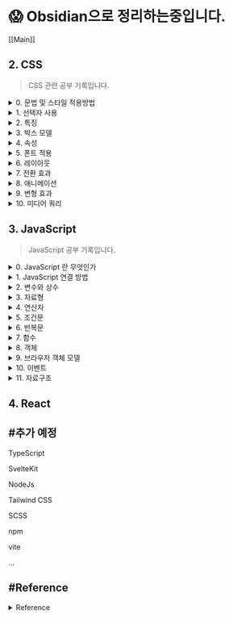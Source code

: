 # 😱 Obsidian으로 정리하는중입니다.

[[Main]]

## 2. CSS
> CSS 관련 공부 기록입니다.

<details>
<summary>0. 문법 및 스타일 적용방법</summary>

- 형식

        선택자 { 속성 : 값; }

- 적용 방법
    - 내부 스타일 시트

            <style>

            </style>

    - 외부 스타일 시트

            <link rel="stylesheet href="파일경로.css">

    - 인라인 시트

            <태그 style="css 코드">

</details>


<details>
<summary>1. 선택자 사용</summary>

- 전체 선택자

        * {
            /* code */
        }

- 태그 선택자

        태그명 {
            /* code */
        }

- 아이디 선택자

        #id속성{
            /* code */
        }

- 클래스 선택자
        
        .class{
            /* code */
        }
    
- 기본 속성 선택자

        [속성=값]{
            /* code */
        }

        * 아이디, 태그 선택자와 함께 사용가능
        * 값에는 문자열이 올 수 있음

- 조합 선택자
    - 그룹 선택자

            선택자1, 선택자2, ... {
                /* code */
            }

    - 자식 선택자

            부모 선택자 > 자식 선택자 {
                /* code */
            }

    - 하위 선택자

            선택자1 선택자2 ... {
                /* code */
            }

    - 인접 형제 선택자

            이전 선택자 + 대상 선택자 {
                /* code */
            }

    - 일반 형제 선택자

            이전 선택자 ~ 대상 선택자 {
                /* code */
            }

- 가상 요소 선택자
    
            기준 선택자 :: 가상 요소 선택자 {
                /* code */
            }

    
    * 종류
        
            ::before : 콘텐츠 앞의 공간
            ::after : 콘텐츠 뒤의 공간

- 가상 클래스 선택자    
            
            기준 선택자 : 가상 클래스 선택자 {
                /* code */
            }
    * 종류
        - 링크

                :link : 한번도 방문하지 않은 링크일 때
                :visited : 한 번 이상 방문한 링크일 때
        - 동적
                
                :hover : 요소에 마우스를 올릴 때
                :active : 요소를 마우스로 클릭하는 동안
        - 입력

                :focus : 입력 요소(input, textarea)에 커서 활성화시
                :checked : 체크박스 표시될 경우
                :disabled : 상호작용 요소 비활성화시
                :enabled : 상호작용 요소 활성화시
        - 구조적 가상클래스

                E:first-child
                E:last-child
                
                E:nth-child(n) : E 요소가 부모 요소의 n번째 자식일 때
                E:nth-last-child(n) : E 요소가 부모 요소의 뒤에서부터 n번째 자식일 때
                
                E:first-of-type
                E:last-of-type

                E:nth-of-type : 부모 요소의 n번째 자식 요소
                E:nth-of-last-type : 부모 요소의 뒤에서부터 n번째 자식 요소
</details>


<details>
<summary>2. 특징</summary>

- 적용 우선순위
    
        기본 스타일 시트보다 사용자 정의 스타일이 우선
        단계적 적용(마지막 스타일만 적용)

- 개별성 규칙

| 선택자           | 예시 | 점수 |
|-----------------|------|-----|
| 전체 선택자      | * |0|
| 태그 선택자      | div, p, h1 |1|
| 가상 요소 선택자 | ::before |1|
| 클래스 선택자    | .box |10|
| 가상 클래스 선택자 | :hover |10|
| 아이디 선택자    | #title |100|
| 인라인 스타일    | style="color:red" | 1000 |
| !important      | color:blue !important; | 10000|

- 상속(inherit)

- 단위
    - 절대 단위

            px(pixel)

    - 상대 단위 

            - % : 상위 요소값의 상대적 크기
            - em : 부모요소 텍스트에 대한 상대적 크기
            - rem : html 태그에 대한 상대적 크기 
                [ html 텍스트 크기 = 16px = 1rem ]
            - vw : 뷰포트 너비에 대한 상대적 크기
            - vh : 뷰포트 높이에 대한 상대적 크기

- 색상
        
        - rgba (red, green, blue, alpha)
        - HEX #RRGGBB
</details>


<details>
<summary>3. 박스 모델 </summary>
<br>
<img
src="https://images.velog.io/images/realryankim/post/6ed03b0b-f9f5-429f-a5e4-debe15c088ed/css-box-model.png"
alt="박스모델"
width=700
height=370><br><br>

- margin : 블록 외부 여백

        * 형식
        - margin-top/right/bottom/left
        - margin : <top> <right> <bottom> <left>
                   <top & bottom> <right & left>
                   < top & right & bottom & left>
        
        * margin collapse : 인접 margin 중 더 큰 값으로 통일
        * margin : auto 일 경우 뷰포트 기준 요소를 센터로 정렬

- border : 테두리

        * 형식
        - border : <width> <style> <color>
            <style>
                * none
                * hidden
                * solid
                * double
                * dotted
                * dashed
                * groove
                * ridge
                * inset
                * outset

- padding : 요소 내부 여백

        * margin 과 형식 동일

- content : 태그 사이에 작성된 내용
        
        * 형식
        - width / height

* width / height 특징

        박스 모델 내 콘텐츠가 없으면 width/height 제대로 적용 X

        웹 브라우저가 화면을 렌더링할 때 border + padding + content 영역의
        모든 너비와 높이를 종합적 계산하여 블록에 할당
        따라서 다음 속성을 사용

        - box-sizing : <속성>
            * 속성
                - content-box
                - border-box : border 너비/높이에 맞게 컨텐츠 영역 조절

* 박스 모델의 성격

        - 블록 : 항상 페이지의 모든 너비를 차지 (줄 바꿈)
            - 적용 가능 속성 : width/height, margin/padding
                * <hn>, <p>, <div>

        - 인라인 : 너비를 콘텐츠 크기만큼 차지
            - 적용 가능 속성 : margin/padding 의 왼쪽,오른쪽 방향
                * <a>, <span>, <strong>
        
        - 인라인 블록 : 너비를 콘텐츠 크기만큼 차지 + 블록의 성격(width/height 적용)
                * <img>

        * 다음 속성으로 변경 가능
        - display: <속성>
            * 속성
                - block
                - inline
                - inline-block

</details>


<details>
<summary>4. 속성</summary>
<br>
<img
src="https://velog.velcdn.com/images/wlgp1335/post/f8b664d2-1a73-4a3c-a6fd-a5fadb590f3a/image.png" 
alt="텍스트 상세" 
width=700
height=370><br><br>

- 텍스트
    - 폰트

            - font-family : <글꼴1>, <글꼴 유형>
                * 글꼴 유형 : 글꼴을 불러오지 못 할 경우 텍스트가 해당 형태로 나타남 => 사용자 경험 유지
                    - serif
                    - sans-serif
                    - monospace
                    - fantasy
                    - cursive
            - font-size : <크기> [초기 값=16px]
            - font-weight : <굵기 숫자(100~900)> | <키워드>
                * 키워드
                    - lighther
                    - normal : 400
                    - bold : 700
                    - bolder
            - font-style : <글꼴 속성>
                * 속성
                    - normal
                    - italic : 이탤릭체
                    - oblique : 기울임꼴
            -font-variant : <속성>
                * 속성
                    - normal
                    - small-caps : 텍스트를 크기가 작은 대문자로 변환
    
    - 스타일

            - text-align : <속성>
                * 속성
                    - left / center / right
                    - justify : 양쪽 정렬(브라우저 크기에 맞춰 텍스트 사이 간격 늘림)
            - text-decoration : <속성>
                * 속성
                    - none
                    - line-through
                    - overline / underline
            - letter-spacing : <자간>
            - line-height : <텍스트 높이>

- 배경 (padding/content)
 
        -background-color : <색상값>
        -background-image : url('이미지 경로')
            * 반드시 배경 너비/높이 지정
            * 이미지 사이즈와 너비/높이가 다를 경우 잘리거나 반복됨
        -background-repeat : <속성>
            * 속성
                - no-repeat
                - repeat-x
                - repeat-y
                - repeat
                - round : 이미지 크기 자동 조절
                - space : 이미지 잘리지 않음
        -background-size : <속성>
            * 속성
                - auto : 이미지 크기 유지
                - cover : 이미지 종횡비 유지하며 크기 조절(배경 크기에 딱 맞게)
                - contain : 이미지 종횡비 유지하며 크기 조절
                            (가로 세로중 한 방향이 맞으면 멈춤, 못 채운 부분 반복)
                - 너비 높이
        -background-position : <x> <y>
            * 속성
                - <x> : left / center / right
                - <y> : top / center / bottom
                - px, %
        -background-attachment : <속성> 이미지 스크롤 형식
            * 속성
                - local : 웹 브라우저와 함께 스크롤
                - scroll : 요소 고정, 브라우저 스크롤
                - fixed : 요소, 브라우저 고정

- 위치
    
        - position : <속성>
            * 속성
                - static : 기본 흐름
                - relative : 기본 흐름 따라 배치하지만 좌표 속성 사용
                    * top / right / bottom / left
                - absolute : 절대 좌표 위치
                    * top / bottom 속성 미 지정시 원래 위치에서 x축으로만 이동
                    * 원래 요소의 공간을 빈 공간으로 인식
                - fixed : 뷰포트 기준 절대 좌표 위치
                - sticky : 일정 좌표까지 기본흐름 이후 fixed

        - z-index : <정수>
            * 나중 요소가 앞에 표시
            * 정수 값이 클 수록 위에 표시
</details>


<details>
<summary>5. 폰트 적용</summary>

- 텍스트 폰트

        - Google Font 등 웹 폰트를 제공하는 사이트에서 @import 하여 사용

- 아이콘 폰트

        - Font Awesome 등 아이콘을 제공하는 사이트에서 라이브러리를 다운받거나
          CDNJS 방식으로 연결 후 아이콘 <i class> 를 복사하여 HTML에 붙여넣음

</details>


<details>
<summary>6. 레이아웃</summary>

- float : 대상 요소를 공중에 띄움(인라인 성격), 대상의 위치를 빈 공간으로 인식

        - float : <속성>
            * 속성
                - none
                - left / right
            * width 미 지정시 콘텐츠 만큼 너비 조절
            * float 으로 지정된 자식 요소는 부모 요소가 인식 X
        
        - clear : <속성> => 이전 요소의 float 속성 해제
            * 속성
                - left / right / both
            * 부모 요소가 float 자식 요소를 인식하는 법
                .container::after{
                    content: "";
                    display: block;
                    clear: both;
                }

- flex : 1차원 방식 레이아웃
    - flex layout

            - display : flex

                * flex 선언된 블록 컨텐츠의 정렬은 다음과 같음
                    - justify-content: center (row)
                    - align-items: center (column)
                    * flex 아닌 경우 -> margin : auto 등으로 적용가능
                    * flex 는 1 줄에 몇 개의 content 가 오는 것을 정의 X
            - flex-direction : <속성>
                * 속성
                    - row : 왼쪽 -> 오른쪽
                    - reow-reverse : 오른쪽 -> 왼쪽
                    - column : 위 -> 아래
                    - coloumn-reverse : 아래 -> 위
            - flex-wrap : <속성> -> 플렉스 아이템이 컨테이너를 벗어날 경우
                * 속성
                    - nowrap : 무시(컨테이너 뚫고 나감)
                    - wrap : 영역을 벗어나면 줄 바꿈
                    - wrap-reverse : wrap의 역 방향으로 줄 바꿈(기본 값일 때 위로 줄이 올라감)
            - flex-flow : <direction> <wrap>
    
    - flex layout 정렬

            - justify-content : <속성> -> 주 축 방향 정렬(row)
                * 속성
                    - flex-start : 주축 방향 시작
                    - flex-end : 주축 방향 끝
                    - center : 중앙
                    - space-between : 플렉스 아이템 간격 균일(양 끝 간격 X)
                    - space-around : 플렉스 아이템 둘레 균일 (한 아이템 양쪽 둘레 균일)
                    - space-evenly : 플렉스 아이템 사이와 양 끝 간격 균일 (IE, edge 동작 X)

            - align-items : <속성> -> 교차 축 방향 정렬 (column)
                * 속성
                    - stretch : 교차축 방향 아이템 너비/높이가 블록 크기에 맞게 확대
                    - flex-start 
                    - flex-end
                    - center
                    - baseline
            - align-content : <속성> -> wrap 속성으로 2줄 이상일 때 사용
            - align-self : <속성> -> 단일 정렬



- grid : 2차원 방식 레이아웃 ( row / column 같이 사용 )
<img
src="./static/images/grid.jpg"
alt="grid"
width=700
height=370>

- grid layout

        - display : grid
            * 해당 속성 지정 요소가 그리드 컨테이너
        
        - grid-template-columns : <1열값> <2열값> ...
        - grid-template-rows : <1행값> <2행값> ...
            * 값으로 행/열의 크기 결정
            * repeat(), minmax() 함수 사용 가능

        - row-gap : <크기>
        - column-gap : <크기>

- grid 정렬

        - align-items : <속성> -> Y축 정렬
            * 속성
                - stretch
                - start
                - center
                - end
        - align-self

        - justify-items : <속성> -> X축 정렬
        - justify-self

        - place-items : <align-items> <justify-items>
        - place-self : <align-self> <justify-self>

- grid 배치

        - grid-template-areas : <이름>
            * 이름 예시
                "header header header"
                "sidebar content content"
                "footer footer footer"
        - grid-area : <행/열 이름>
            * grid-template-area 로 정한 이름을 부여
            * 코드 예시
                #header {
                    grid-area : header
                }

- grid 아이템 배치 

        - grid-column-start : <start grid number>
        - grid-column-end : <end grid number>
            * 그리드 넘버로 구분

        - grid-row-start
        - grid-row-end

        - grid-column : <start> <end> || <start>/span <열 개수>
        - grid-row : <start> <end> || <start>/span <행 개수>

</details>

<details>
<summary>7. 전환 효과</summary>

- Transition : 가상 클래스 선택자 등에 의해 기존 속성 값이 변경

        - transition-property : <속성 값> -> 전환 효과
            * 속성
                - none
                - all
            * 전환 가능한 속성이 정해져 있음
        - transition-duration : <시간> -> 전환 효과 지속 시간
        - transition-delay : <지연 시간>
        - transition-timing-function : <속성> -> 전환 효과의 진행 속도
            * 속성
                - linear : 일정
                - ease : 빨라지다가 느려짐
                - ease-in : 느리다가 점점 빨라짐
                - ease-out : 빠르다가 점점 느려짐
                - ease-in-out : 느리다가 빨라졌다가 느려짐
                - cubic-bezier : 사용자 정의 속도
                    * 개발자 도구에서 속도 조절

</details>


<details>
<summary>8. 애니메이션</summary>

- @keyframes 정의하여 실행

        - @keyframes <키 프레임명>{
            0%{ /* 시작 코드 */ }
            n%{}
            100%{ /* 종료 코드 */ }
            }

        - @keyframes <키 프레임명>{ 
            from{ /* 시작 코드 */ }
            to{ /* 종료 코드 */ }
            }

- 키 프레임명 지정 및 속성

        - animation-name : <키 프레임명>
        - animation-duration : <지속 시간>
            * 키 프레임, 애니메이션 네임, 듀레이션은 필수 (없으면 동작 X)
        - animation-delay : <지연 시간>
        - animation-fill-mode : <속성> -> 애니메이션 종료 시점의 상태 설정
            * 속성
                - none : 
                    실행 전 : 시작 지점 스타일 적용X 대기
                    실행 후 : 실행 전 스타일 적용 상태로 돌아감
                - forwards :
                    실행 전 : 시작 지점 스타일 적용X 대기
                    실행 후 : 종료 지점 스타일 적용 상태로 대기
                - backwards
                    실행 전 : 시작 지점 스타일 적용O 대기
                    실행 후 : 실행 전 스타일 적용 상태로 돌아감
                - both
                    실행 전 : 시작 지점 스타일 적용O 대기
                    실행 후 : 종료 지점 스타일 적용 상태로 대기
        - animation-play-state : <속성> -> 애니메이션 재생 상태 지정 (실행 도중 조작 가능 with JS)
            * 속성
                - paused
                - running
        - animation-diretion : <속성> -> 진행 방향
            * 속성
                - normal : 키 프레임 정의 순서(from -> to)
                - reverse
                - alternate : 홀수 번째 normal, 짝수 번째 reverse
                - alternate-reverse : 홀수 번째 reverse, 짝수 번째 normal
        - animation-timing-function

</details>


<details>
<summary>9. 변형 효과</summary>

- 요소의 크기 변경, 위치 이동, 회전

        - transform : <함수>
            * 함수
                - translate(x,y) : 현 위치에서 x, y 축 만큼 이동
                - translateX(n)
                - translateY(n)

                - scale(x,y) : x, y 축 만큼 확대/축소
                - scaleX(n)
                - scaleY(n)

                - skew(xdeg, ydeg) : x, y 각도 만큼 기울임
                - skewX(deg)
                - skewY(deg)

                - rotate(deg) : deg 만큼 회전
                    * deg > 0 -> 시계방향 회전
                    * deg < 0 -> 반시계방향 회전

- 기준점 변경

        - transform-origin : <x> <y> -> 변형 기준점 변경
            * 속성
                - x : left / center / right
                - y : top / center / bottom

</details>


<details>
<summary>10. 미디어 쿼리</summary>

- 반응형 웹(responsive web)을 만드는 주요 기술

        사이트에 접속하는 미디어 타입, 특징, 해상도에 따라 다른 스타일 속성을 적용하는 기술

- 뷰포트(viewport) : 웹 페이지가 접속한 기기에서 보이는 실제 영역 크기

        * HTML 문서는 어떤 기기에서 접속하더라도 980px 크기 기준으로 보여줌
          따라서 HTML의 metadata 를 설정해야 함
          <meta 
          name="viewport
          content="width=device-width,
          initial-scal=1.0">
        
        * 메타 content 속성 값
            - width / height
            - initial-scale : 초기 배율
            - minimum-scale : 최소 축소 비율 [ 기본값 = 0.25 ]
            - maximum-scale : 최대 확대 비율 [ 기본값 = 5.0 ]
            - user-scalable : 뷰포트 확대/축소 여부 ( yes || no )

- 미디어 쿼리 문법

        @media 
        < not | only >  
            - not : 뒤의 모든 조건 부정
            - only : 미디어 쿼리 지원 기기만 해석
        < mediatype > : 미디어 타입
            - all : 모든 기기 ( 기본 값 )
            - print : 인쇄 장치
            - screen : 컴퓨터 화면 장치, 스마트 기기
            - speech : 스크린 리더기, 보조 프로그램
        and  : mediatype 생략하지 않으면 다음에 and 연산자 필수
        ( <media feature> ) : 미디어 조건
            - min-width : 미디어 쿼리 적용 하한값( 최소 너비 ~ )
            - max-width : 미디어 쿼리 적용 상한값( ~ 최대 너비 )
            - orientation :
                * portrait : 세로모드, 세로 높이 > 가로 너비
                * landscape : 가로모드, 가로 너비 > 세로 높이
        < and | or | not > 
        ( <media feature> ) {
            /* CSS 코드 */
        }

</details>

## 3. JavaScript
> JavaScript 공부 기록입니다.

<details>
<summary>0. JavaScript 란 무엇인가</summary>
    
- JavaScript 

        웹 페이지에서 복잡한 기능을 구현할 수 있도록 하는 스크립팅 언어
        동적으로 콘텐츠를 바꾸고, 멀티미디어를 제어하고, 애니메이션을 추가 가능
        
        자바 스크립트 엔진 (가상머신) 이 내장된 프로그램이 실행 가능
	    엔진이 스크립트를 읽고(파싱) 기계어 전환(컴파일)

        * 자바스크립트 엔진 종류
	        - Chrome / Opera - V8
	        - SpiderMonkey - Firefox
	        - ChakraCore - Microsoft Edge
	        - SqulrrelFIsh - Safari

        자바스크립트는 인터프리터를 사용
        모던 자바스크립트는 JIT 컴파일 기술을 사용하여 성능 향상
        수정하려는 HTML, CSS 보다 자바스크립트가 먼저 불러와질경우 오류 발생
        스크립트를 별도의 파일로 저장할 경우 브라우저가 스크립트를 다운받아 캐시로 저장 -> 성능 향상, 트래픽 절약

- 특징

	    - 스크립트 tag 내에 src 속성이 있으면 태그 내부의 코드는 무시

	    - 줄바꿈시 세미콜론 자동 삽입 그러나 대괄호 [] 앞 등에는 세미콜론 자동삽입 X -> 세미콜론 사용 권장

        - 엄격모드 : 
                ES5에서 기존 기능 일부 변경되며 하위 호환성 문제 발생
                기본 모드에서는 변경사항 대부분 비활성화, 엄격모드 사용시 변경사항 활성화

                * 모던 자바스크립트는 클래스/모듈을 제공
                -> 엄격모드가 자동 적용	

                * 사용법
                    use strict
                    
                    * 스크립트 최상단 또는 함수 본문 맨 앞에 올 수 있음
                    * 함수 내에 위치시 해당 함수만 적용

- 제약 사항

    	특정 조건이 아닐 경우 디스크에 저장된 파일을 읽지 못함
	    => 동동일 출처 정책(SOP, Same Origin Policy)

- ECMA-262 명세서
    >https://www.ecma-international.org/publications-and-standards/standards/ecma-262/

- 호환성
    >http://caniuse.com

- API

        Application Programming Interface

        개발자가 직접 구현하기는 어렵거나 불가능한 기능들을 미리 만들어서 
        클라이언트 사이드 자바스크립트에 제공하는 것

    - 3rd party APIs
        - Twitter API
        - Google 지도 API
    - Brouser API
        - DOM API 
        
                HTML 콘텐츠를 추가, 제거, 변경하고, 동적으로 페이지에 스타일을 추가하는 등 
                HTML/CSS를 조작하는 API

        - Geolocation API

                지리 정보 API

        - Canvas / WebGL API

                2D, 3D 애니메이션 그래픽

        - HTMLMediaElement / WebRTC 
        
                오디오, 비디오 API

- 브라우저 보안

        각각의 브라우저 탭은 코드를 실행하기 위한 독립적인 그릇
        따라서 각각의 탭은 분리되어 다른 사이트에 직접적인 영향을 주기 어려움

- Server Side vs Client Side

    - Server Side Code 

            서버에서 실행 결과를 처리하여 브라우저가 이를 다운로드하여 화면에 출력
            자바스크립트는 Node.js 환경에서 서버 사이드 언어로 사용 가능

    - Client Side Code

            사용자의 컴퓨터에서 코드를 처리하고 브라우저가 실행하는 코드
            자바스크립트는 React 환경에서 클라이언트 사이드 코드로 동작


- 가비지 컬렉션
        
        자바스크립트는 도달가능성(reachbility) 개념을 사용하여 메모리 관리 수행, 도달할 수 없는 값은 가비지 컬렉터가 삭제
        Root<global> 에서 시작해서 도달할 수 없는 경우 삭제 (외부로 나가는 참조는 영향X)

	
	* mark and sweep 알고리즘

            가비지 컬렉터가 루트 정보를 수집하고 mark(기억)
            루트가 참조하는 모든 객체와 그 객체들이 참조하는 객체 모두들 mark
            mark된 객체는 방문하지 않고 모든 객체를 방문할때까지 반복
            makr 되지 않은 객체는 메모리에서 삭제

	* 가비지 컬렉터 최적화 기법

            - 세대별 수집(generational collection) 
            - 점진적 수집(incremental collection) : 작업분리
            - 유휴시간 수집(idle-time collection) : CPU 유후상태일때만 실행

        [V8 Garbage-Collection](https://jayconrod.com/posts/55/a-tour-of-v8-garbage-collection)

- 디버깅

        chrome 개발자도구 source 탭 활용
        
        * debugger => breakpoint 설정

- 테스트 자동화 
 
	- BDD(Behavior Driven Development) : 테스트, 문서, 예시를 한데 모아놓은 개념
        
    - 관련 라이브러리

            Mocha : 테스트 프레임워크(describe, it 등 테스팅 함수 제공)
            Chai : 다양한 assertion 제공
            Sinon : 함수의 정보 제공

    * 예시

            describe( "함수이름", function() ) {
                it("유스케이스 설명", function(){
                    assert.equal(함수이름(인수), value2) -> 함수 반환값과 value2가 같으면 에러 없이 실행
                });
                ...
            }

            * describe 는 중첩하여 사용가능		
            * it.only() 사용하면 해당 블록만 테스트		

            - before ( ) : 테스트 시작 전 괄호 안 내용 실행
            - after ( ) :
            
            - beforeEach ( ) : 매 it이 실행전 실행
            - afterEach ( ) :


- 바벨, 폴리필

        바벨 :  트랜스파일러 => 모던 자바스크립트를 구 표준을 준수하는 코드로 변환
	        * Webpack 은 자동으로 트랜스파일러 동작

        폴리필 :  브라우저가 지원하지 않는 자바스크립트 코드를 지원 가능하도록 변환한 스크립트
            - core js
            - polyfill.io

<!-- API/보안 정보는 나중에 추가로 공부할 것 -->
<!-- 간략한 내용들 추가 작성 필요 -->

</details>

<details>
<summary>1. JavaScript 연결 방법</summary>

- 내부 스크립트

        HTML 파일 내에서 <script> 태그 영역에 자바스크립트 코드 작성

- 외부 스크립트

        <script> 태그의 src 속성을 이용하여 연결

* 스크립트 로딩 전략
<img src="https://developer.mozilla.org/ko/docs/Learn/JavaScript/First_steps/What_is_JavaScript/async-defer.jpg"
alt="스크립트 로딩 전략"
height=300>

        1. <body> 태그 내 위치시 <body> 종료 태그 바로 전에 사용
            ->
                HTML DOM을 모두 불러오기 전에는 스크립트의 로딩과 분석이 완전히 중단
                많은 스크립트를 포함하는 대형 사이트에서는 성능이 저하될 수 있음

        2. 외부 스크립트 <script> 태그에 defer / async 특성 추가
            * 예시
                <script src="script.js" defer></script>
            ->
                async : 
                    스크립트를 가져오는 동안 페이지 로딩을 중단하지 않음
                    스크립트 다운로드가 끝나면 바로 스크립트가 실행되며 실행 도중에는 페이지 렌더링이 중단
                    스크립트의 실행 순서를 보장할 방법은 없음 
                    따라서 async는 다른 스크립트에 의존하지 않는 독립 스크립트에 사용 가능
                    * 다수의 백그라운드 스크립트를 최대한 빠르게 불러와야 할 때 사용

                defer :
                    페이지 내에 배치한 순서대로 페이지를 부르며 
                    페이지 콘텐츠를 모두 불러오기 전까지는 자바스크립트를 실행하지 않음
                    페이지 요소를 수정하거나 추가하는 등 DOM 작업을 기대하는 스크립트에 유용
                    * 스크립트 순서를 맞출 경우 효과적인 방법
        
        3. 브라우저 DOMcontentLoaded 이벤트 수신
            * 예시
                document.addEventListener('DOMContentLoaded', () => {
                    ...
                });



</details>

<details>
<summary>2. 변수와 상수</summary>

- 변수(Variant)
    - 문법

            키워드(keyword) : 역할이나 기능이 정해진 단어[=예약어(reserved word)]
            식별자(identifier) : 자바스크립트 변수, 함수 등에 부여되는 이름
                * var, let, const 와 함께 사용시 변수명
                * 식별자 규칙
                    키워드는 식별자로 사용할 수 없음
                    첫 글자는 영무 소문자, 언더바, $ 만 가능
                * 관용 규칙
                    변수명 : 카멜 표기법
                    함수명 : 파스칼 표기법
                
            연산자(operator) : 연산작업 기호
            표현식(expression) : 평가(evaluation)되어 하나의 값(value)을 만드는 식
            값(value) : 더 이상 평가할 수 없는 데이터
            세미콜론(semicolon) : 하나의 문법(statement)이 끝났음을 의미
    
    - 변수 선언 키워드
        
            - var
            - let : ES6에서 추가된 키워드
                ->
                    * 변수명 중복 불가능
                    * 호이스팅(Hoisting)되지 않음
                        * 호이스팅 : 
                            var 키워드로 변수 선언, 할당시 변수 선언을 자바스크립트의 스코프(scope) 맨 위로 올려 실행
                    * 일부 브라우저 지원 X

- 상수(Constant)

    - 상수 선언 키워드

            - const : ES6에서 추가된 키워드, 선언 뒤 재할당 불가
    
    
</details>

<details>
<summary>3. 자료형</summary>

> 동적 타입 언어 : 변수에 저장되는 값의 타입을 언제든지 변경 가능

- 기본 자료형(Primitive)
    
    - 문자열(String) : 따옴표( " 또는 ' )로 둘러싸인 값

            - + : 문자열 연결 연산자
                * 예시
                    let string = "문자열" + "더하기";
            - 이스케이프 문자열 :
                - \' : 작은 따옴표
                - \" : 큰 따옴표
                - \n : 줄바꿈
                - \ㅅ : 수평 탭
                - \\ : 역슬래시
            - 템플릿 문자열 : ES6에서 추가된 방식, 백 틱(``)으로 문자열 정의
                * 특징
                    - Enter시 줄 바꿈 적용
                    - ${} 문법을 이용해 문자열에 변수, 식 삽입 가능
            - 인덱스 [] 로 문자열 찾기 가능

        - 문자열 메소드 : 문자열도 객체이므로 메소드, 속성 사용 가능

                - length : 문자열 길이
                - indexof("문자열") : 문자열 해당 인덱스, 못 찾으면 -1 반환
                - slice(start index,end index) : 슬라이싱
                - toLowerCase() : 대문자로 변경
                - toUpperCase() : 소문자로 변경
                - replace("바꿀 문자열","바뀔 문자열")
                - split("자를 문자열") : 문자열을 자를 문자열 기준으로 나누어 배열로 저장

                * 문자열 비교시 우선 유니코드 기준으로 비교, 또는 문자열의 길이가 큰 쪽을 크다고 지정
    
    - 숫자형(number) : 자바스크립트는 정수, 실수를 구분하지 않고 하나의 숫자형으로 취급

            자바스크립트는 수학 연산시 에러를 발생하지 않음
                - Infinity, -Infinity : 무한대
                - NaN : 계산 중 오류

            * 실수를 부동 소수점 방식으로 처리하는 것은 동일

    - BigInt : (2^53-1)보다 큰 수, 또는 -(2^53-1)보다 작은 수
		
		    * 정수 끝에 n을 붙이면 BigInt 자료형

    - 논리형(boolean) : ture, false

    - undefined : 메모리에 데이터가 할당되지 않은 경우의 임시 데이터

    - null : 의도적으로 메모리에 공간을 비워 둠

    - 심볼(symnbol) : 유일한 식별자를 만들 때 사용

            심볼은 유일성을 보장, 심볼의 설명은 영향을 주지 않는 이름표의 역할

            * 심볼은 문자형으로 자동 형 변환 X

            - 사용법
                let id = Symbol("id");
                let user = {
                    name: "John",
                    [id]: 123 // "id": 123은 안됨
                };
                
                -> id는 "id"라는 설명이 붙은 심볼, 대괄호를 통해 심볼으로 프로퍼티 생성 가능
            
        * 심볼형 프로퍼티 숨기기 원칙(hiding symbolic perperty)

                키가 심볼인 프로퍼티는 for ..in 반복문에서 배제
                외부 스크립트/라이브러리는 심볼형 키를 가진 프로퍼티에 접근 X
                단 Object.assign 으로 객체 복사시 심볼 프로퍼티도 함께 복사

        - 전역 심볼 레지스트리(Global Symbol Registry) : 이름이 같은 심볼 객체에 접근 가능

                * 예시
                    let id = Symbol.for("id"); // id 인 심볼이 없으면 생성(전역 심볼)
                    let id2 = Symbol.for("id"); // id 인 심볼 접근
                    alert(id == id2); // true

        - 심볼 메서드
        
                - Symbol.decription : 심볼의 이름 출력
                - Symbol.for(key) : 이름이 key인 심볼을 찾음(없으면 생성)
                - Symbol.keyFor(sym) : 심볼 sym의 이름을 찾음(전역심볼이 아니면 undefined)

- 참조 자료형(Reference)
    
    - 객체(object)
        
        - 배열(array) : 복수의 데이터 정의, 인덱스로 접근 가능
            
                * 모든 자료형을 정의 가능

                * 예시
                    let array = ['abc',10,true,null,[],{},function()];

            - 배열 메소드 

                    - length
                    - join("붙일 문자열") : 배열을 문자열로 저장
                    - toString : 배열을 문자열로 저장(항상 "," 사용)
                    - push() : 배열 끝에 원소 추가
                    - pop() : 배열 끝에 원소 제거
                    - unshift() : 배열 앞에 원소 추가
                    - shift() : 배열 앞에 원소 제거

        - 객체 리터럴 : Key,Value 의 한 쌍으로 이루어진 속성(Property)로 이루어짐, 중괄호 {} 사용
        
                * Key 인덱스 및 마침표(.)로 Value에 접근 가능

                * 예시
                    let score={
                        korean:80;
                        english:90;
                    };

                    console.log(score.korean);
                    console.log(score['korean']);

        - 함수(function)

- typeof(변수명)

        변수의 자료형 확인 가능한 메소드
    
        * typeof null => object //하위 호환성을 위한 언어 자체의 오류
        * typeof alert => function //함수형이란건 존재하지 않지만 규칙에 의해 function으로 출력

* 자료형 변환 예시

    * 숫자형-문자형 변환

            - alert -> 전달받은 모든 값을 문자열로 자동 변환
            - 수학 관련 표현식( 나누기 등)에서 문자열은 숫자형으로 변환
                -> 단 이항 연산자 + 사용시 피연산자 중 하나라도 문자열이면 모두 문자열로 변환
		
            * 예시
                "" +1+0 => "10"
                "" -1+0 => -1
                "  -9  " + 5 => "  -9  5"
                "  -9  " - 5 => -14
                " \t \t " - 2 => -2 //공백 제거

    		- 단항 연산자 + 와 숫자가 아닌 피연산자 사용시 명시적 숫자형 변환 ( Number()와 같음 )
		
            * 예시
                let apples = "2";
                let oranges = "3";
                alert( +apples + +oranges ); // 5

                let a = +prompt("덧셈할 첫 번째 숫자를 입력해주세요.", 1);
                let b = +prompt("덧셈할 두 번째 숫자를 입력해주세요.", 2);
                alert(a + b); // 3

	* 명시적 숫자형 변환

            - undefined => NaN
            - null => 0
            - true/false => 1/0
            - 문자열 => 처음/끝 공백 제거, 제거후 문자열 없으면 0, 숫자가 아닌 값을 변환하려하면 NaN 출력 
            
            * 예시
                    Number("숫자가아닌 값") 	
        
	* 명시적 Boolean 형 변환

            - 0, null, undefined, NaN, "" => false
            - "0", " ", 그 외 값 => true  

    * 객체의 자동 형 변환

            객체 논리 평가시 true 반환 => 객체는 숫자형 또는 문자형으로만 변환
            
            - 문자열 변환 : alert(), +
            - 숫자형 변환 : ==, +, >, -, ...

            - 형 변환 알고리즘
                1. 객체에 obj[Symbol.toPrimitive](hint)메서드가 있는지 찾고, 있다면 메서드를 호출
                    * Symbol.toPrimitive : 목표 자료형 명명
                    * hint : "String", "number", "default"
                        -> obj.toString() 또는 obj.valueOf() 호출
                            - toString() : 문자열 "[objcet Objcet]" 반환
                            - valueOf() : 객체 자신 반환
                    => 단, 명시된 자료형으로의 형 변환을 보장하지 않음(객체가 아닌 원시값을 반환하는 것은 보장)

                2. 메서드가 없다면 hint를 참조

            * 예시
                let user = {
                    name: "John",
                    money: 1000,
                    // hint가 "string"인 경우
                    toString() {
                        return `{name: "${this.name}"}`;
                    },
                    // hint가 "number"나 "default"인 경우
                    valueOf() {
                        return this.money;
                    }
                };
                alert(user); // toString -> {name: "John"}
                alert(+user); // valueOf -> 1000
                alert(user + 500); // valueOf -> 1500

</details>

<details>
<summary>4. 연산자</summary>

- 연산자(operator)
    - 산술 연산자 

            이항 산술 : +, -, *, /, &, **
            단항 산술 : ++, --
            단항 부정 : -
    
    - 대입 연산자

            대입 : =
            복합 대입 : +=, -=, *=, /=, %=, **=

    - 비교 연산자 : true / false 반환

            ==, !=, <, <=, >, >=

            * 자바스크립트 연산자 비교

                1. 동등( ==, != ) vs 일치( ===, !== ) :
                    동등 연산자 : 자료형에 상관없이 값이 같으면 true 반환
                    일치 연산자 : 자료형과 값이 모두 같으면 true 반환

                * null 과 undefined 는 커플 취급
                    null == undefined // true 
                    null === undefined // false
                    null == 0 // false 
                    => null / undefined 은 동등비교(==)시 형 변환 X
	
	            * null / undefined 비교(<,>,>=,<=)시 형 변환
                    null => 0
                    undefined => NaN
                    
    - 논리 연산자

            &&, ||, !

            * 빈 문자열(""), undefined, null, 0 는 false

            	OR :
                    단락 평가 : truthy 를 만나면 나머지 값을 검사 하지 않음(첫 번째 true 피연산자 반환)

                    * 예시
                        alert( alert(1) || 2 || alert(3) );
                        => alert(1)을 우선 평가(undefined, 1 출력) => 2를 평가(true) 및 2 출력 => alert(3)는 실행 X
                
                AND :
                    모든 값을 평가하여 true 일 경우 마지막 피연산자 반환

                NOT :
                    두 번 연달아 사용하여(!!) Boolean 형변환 가능

                    * 예시
                        !!"1" => !false => true

		
		* 예시
			true || alert("not printed"); -> alert 실행 X
			false || alert("printed"); -> alert 실행 O

    - 삼항 연산자

            x ? y : z

            * 삼항 연산자 ? 뒤에 break/continue 올 수 없음

    - 병합 연산자 (??, nullish)
	
            최근 추가된 문법, 구식 브라우저 폴리필* 필요
        
            * 안정성 이슈로 &&, || 와 함께 사용 X (Syntax error 발생)
                -> 괄호를 사용하여 제약 회피	

            * 예시
                a ?? b -> a가 null/undefined 이 아니면 a 맞으면 b

- 연산자 우선 순위

        1. 그룹 연산자 ()
        2. 대괄호 연산자 []
        3. 마침표 연산자 .
        4. 증/감 연산자 ++, --
        5. 단항 부정 연산자, NOT 연산자 -, !
        6. delete,new,typeof
        7. /, *, %
        8. +, -
        9. <=, <, >, >=
        10. ==, ===, !=, !==
        11. &&, ||
        12. 삼항 연산자 ?:
        13. 대입 연산자 =

- 형 변환
    - 암시적 : 자바스크립트에서 자체적으로 형 변환

            * 예시
                1.
                    const result = 10 + "10" 일 때 result === 1010
                    -> 숫자형 데이터를 문자열 데이터로 형 변환
                2.
                    심볼 제외한 모든 값은 alert() 내에서 문자열로 변환

    - 명시적 : 캐스팅

            * 예시
                let num = 10;
                let strNum = "10";

                if( String(num) == strNum){
                    // true 
                }
       
</details>

<details>
<summary>5. 조건문</summary>

- if, else, else if

        if(statement){
            ...
        }
        ...

- switch

        switch(key){
            case value : ... 
                break;
            ...
            default : 
                break;
        }

</details>

<details>
<summary>6. 반복문</summary>

- while 

        while(statement){
            ...
        }

- do while

        do{
            ...
        }while(statemnet)

- for
     - default :

                for ( 초깃값 ; 조건식 ; 증감식){
                    ...
                }

    - for ... in :

                for ( 가변수 in 배열/객체 리터럴){
                    ...
                }
                
                * 객체 리터럴의 key를 할당

    - forEach :

                배열.forEach(item, idx)

                * 배열의 요소, 인덱스에 접근
                * 중간에 루프 탈출 X
    
    - for ... of :

                for ( 가변수 of 이터러블 객체 ){
                    ...
                }

                * ES6에서 추가된 기능
                * entries() 메소드를 통해 인덱스, 값에 동시 접근 가능

- break / continue

- label

        레이블(label) : 반복문 앞에 쓰이는 식별자 break/continue와 함께 사용가능

        * 예시
            labelName: for(...){
                ...
                for(...){
                    ...	
                    break labelName; -> 2개의 for 문을 모두 빠져나옴
                }
            }

</details>

<details>
<summary>7. 함수</summary>

- 함수 정의 방법
    - 함수 선언문(function declaration statement)

            function 식별자(매개변수 [= 기본값]) {
                ...
            }

            * 호출시 -> 식별자();

    - 함수 호출

            식별자(인수)

            * 인수가 없으면 undefined 할당
		    * 인수로 undefined 할당시 기본 값 할당

            * 함수는 값으로 취급 -> 함수 이름을 alert의 인수로 할당할 경우 해당 함수의 소스 코드가 출력
                - let 변수 = 함수 이름; => 함수 복사
                - let 변수 = 함수 이름(); => 함수 반환값 할당

    - 함수 표현식(function expression)
        - 익명 함수
                
                const 변수명 = function() {
                    ...
                };
        
        - 네이밍 함수

                const 변수명 = function 식별자(){
                    ...
                };
                
                * 함수 표현식으로 함수 정의시 변수명으로 함수 호출하지 않으면 ReferenceError 발생

    - 화살표 함수(arrow function) 

                () => {
                    ...
                };

                * ES6에서 추가된 함수 정의 방법
                * 익명 함수로만 정의 가능 따라서 함수 표현식과 함께 사용하여 변수에 할당
                * 매개 변수가 1개일 경우 () 생략 가능, => 다음 식이 return 문

    - 콜백 함수(called back)
	        
            함수를 값처럼 전달, 함수를 함수의 인수로 전달하여 그 함수를 나중에 호출

- 매개 변수(parameter)와 인수(argument)
    
        - 매개 변수를 정의하고 값을 할당하지 않으면 undefined 값이 할당 ( 오류 발생 X )
        - 매개 변수가 없는데 인수를 전달할 경우에도 오류 발생 X
        - 매개 변수에 기본 값 할당 가능
            * 예시
                function sum(a=10, b=10){
                    ...
                }

- 반환값 : 

		return 이 없거나 return 만 있을 경우 undefined 반환

		* 자바스크립트는 return 문 끝에 세미콜론을 자동으로 삽입
		  (return 과 값 사이에 줄 삽입 X -> 괄호 사용 O)

- 스코프(scope) : 변수/ 함수 같은 참조 대상 식별자를 찾아내는 규칙
    - 함수 스코프 :
		
            함수 내부 : 지역 스코프(함수 내에서 정의한 블록문만 유효 범위로 인정)
 					    -> 밖에서 정의한 변수가 함수 내부에서 사용가능

		    함수 외부 : 전역 스코프(스코프와 상관 없이 모두 참조)
					    -> 함수 내에서 정의한 변수 밖에서 사용 불가능
	
	- 블록 스코프 :
		
            ES6에서 추가된 let, const 키워드 변수에 한해서만 적용
		    var 변수는 블록 {}에 영향을 받지 않음
		
            * 예시
                var a = 10 ;
                {
                    var b = 20;
                }
                console.log(a,b) // b 값이 제대로 출력

	* 참조 우선순위 :

            let, const는 같은 스코프 영역에서 중복 선언이 불가능
            
            1. 코드 내에서 같은 식별자로 중복 선언시 같은 지역 스코프의 식별자를 우선 참조
            2. 찾지 못할 경우 전역 스코프에서 참조

- 함수 호이스팅(hoisting) :

        - 코드를 선언과 할당으로 분리해 선언부만 자신의 스코프 최상위로 올림
        * var, 함수 선언문에 적용(함수 표현식으로 정의될 경우 함수 식별자만 올림)
        * let, const에는 적용 X	

	    * 예시
            console.log(num);			var num;
            var num = 10;		=>	console.log(num)	//undefined
                            num = 10;	

- 즉시 실행 함수(IIFE, immediately invoked function expression) :
	
        일반적인 함수는 전역 스코프에 정의되어 프로그램이 종료될 때까지 메모리에서 사라지지 않음
        한 번만 사용할 함수의 경우 전역스코프의 오염이 발생	
        -> IIFE는 함수를 정의하면서 동시에 실행되고 메모리에 데이터를 남기지 않음
        
        * 예시
            ( function(){} )();

- 생성자 함수(constructor) 
	
        new 연산자를 붙여 실행, 함수 첫 글자는 대문자
        빈 객체를 만들고 this에 할당, this 에 프로퍼티/메서드 추가후 반환
        ( this = {};	=> this.name = name;	=> return this; )

        * 예시
            let user = new User(); ( 인수가 없으면 괄호 생략 가능 )

        - 익명 생성자 함수 : 한번만 사용될 객체를 호출 후 저장 X (재사용X)

            * 예시
                let user = new function(){
                    this.name = "jonh";
                    ...
                };

	    - 생성자 return : return으로 객체가 오면 this 무시, 해당 객체 반환. 그 외엔 this 반환

	    - new.target 메서드 : 함수 호출시 new 를 붙였는지 true/false 체크
</details>

<details>
<summary>8. 객체</summary>

- 객체

        Key 와 Value 로 구성된 속성의 집합
        리터럴 {} 방식으로 객체를 생성 가능
        * 메서드 : 객체 내에서 함수가 속성의 값일 때 함수를 지칭

        * 선언 예시

            const 객체이름(user) = {
                key : value,
                name : james
                ...
                (property),
            }

        * 마지막 프로퍼티 끝에 쉼표 올 수 있음
        * 프로퍼티 키 이름엔 제약사항이 없음(for,let,return..)
          (문자/심볼형이 아닌 키 값은 문자열로 자동 형 변환)

        * 특별 키 이름
            __proto__ 

- 메서드
	    
        	객체 내 메서드 선언시 function 생략 가능

            * 예시
                user = {
                    sayHi() { // "sayHi: function()"과 동일.
                            alert("Hello");
                    }
                };
	
	- this : 키워드를 사용하여 객체에 접근가능(객체 내 메서드에서 객체를 호출 가능)

            * 모든 함수에 사용가능, this는 런타임에 결정( . 앞의 객체를 참조 )
            * 객체 없이도 호출가능 ( 엄격모드일 경우 this == undefined )
              (엄격 모드가 아닐경우 this가 전역 객체(window)를 참조)
            * 화살표 함수 내에서 this는 외부 컨텍스트를 참조 ( 자신의 this 없음 )
            * this 값은 호출시점에 결정

		    * this 예시

                1. 
                    function makeUser() {
                        return {
                                name: "John",
                                ref: this
                        };
                    };
                    let user = makeUser();
                    alert( user.ref.name ); // Error: Cannot read property 'name' of undefined

                    -> this 호출시 undefined 로 결정
                       this가 함수로 호출, ref: this 는 현재 this의 값(undefined)
                    
                2.
                    function makeUser() {
                        return {
                            name: "John",
                                ref() {
                                return this;
                                }
                        };
                    };
                    let user = makeUser();
                    alert( user.ref().name ); // John
			
			        -> ref() 메서드 this반환( makeUser() ), user.ref()는 user.this와 같다.

	- 메서드 호출 체이닝 : 메소드들의 반환값을 this로 설정하면 '.'으로 체인을 이룰 수 있음 
			
                let ladder = {
                    step: 0,
                    up() {
                        this.step++;
                        return this;
                    },
                    down() {
                        this.step--;
                        return this;
                    },
                    showStep() {
                            alert( this.step );
                            return this;
                    }
                }

                ladder.up().up().down().up().down().showStep(); // 1

	- 옵셔널 체이닝 ?.  : 프로퍼티가 없는 중첩 객체를 안전하게 접근

				객체에 존재하지 않는 프로퍼티에 접근시 &&를 사용하였으나 코드가 길어짐
				?. 앞의 평가 대상이 undefined/null 일 경우 평가 종료, undefined 반환
				( 선언이 완료된 변수 대상으로만 동작 , 에러 )
			
				- 메서드와 조합시 ?.()
				- 프로퍼티와 조합시 ?.[]
				- delete와 조합가능

				* 옵셔널 체이닝은 할당 연산자 왼쪽에 올 수 없음

				* 단락 평가 예시
					let user = null;
					let x = 0;
					user?.sayhi(x++); // null 이므로 오른쪽 동작 X
					alert(x); // 0, x 증가 안함 

				* 옵셔널 체이닝은 연산자가 아닌 문법 구조체
				
- Value 재할당 

            - 해당하는 Key 가 없을 경우 동적으로 속성 추가
            - 객체의 주소 값은 그대로이며 주소 같이 참조하는 원본 객체 데이터가 얕은 복사	

            * 예시
                person.name = "kim" 


- Value 삭제

            - delete 키워드로 삭제 가능

            * 예시
                delete person.name;

- 프로퍼티

    - 계산된 프로퍼티(computed property) : 프로퍼티 이름을 동적으로 받음
	
            * 예시
                let fruit = prompt("어떤 과일을 구매하시겠습니까?", "apple");

                let bag = {
                    [fruit]: 5, // 변수 fruit에서 프로퍼티 이름을 동적으로 받음
                };

                alert( bag.apple ); // fruit에 "apple"이 할당되면 5 출력

    - 단축 프로퍼티 : 변수를 사용해 프로퍼티를 만듦
	
            * 예시
                function makeUser(name, age) {
                    return {
                            name: name,
                        age,
                    };
                }

                let user = makeUser("John", 30);
                alert(user.name); // John

	- 프로퍼티 존재 확인 방법 :
	
            "key" in object 
            
            -> for ( .. in .. )

	- 프로퍼티 정렬 방식

            - 정수 프로퍼티는 자동 정렬(변형 없이 정수에서 문자열 변환이 가능한 프로퍼티)
                - "49" 는 정수프로퍼티
                - "+49" , "1.2" 등은 아님

            - 그 외 객체 추가한 순서대로 정렬

- 접근법
	
	- 대괄호 []

            문자열, 배열, 함수에 모두 접근 가능

            * 예시
                const person = {
                    name : {
                        lastName = "Hong",
                        ...
                    },
                    printHello:function(){
                        ...
                    }
                    ...
                };
                console.log(person["name"]["lastName"]);
                console.log(person["printhello"]());	
        
	- 마침표 .

            * 객체 key에 공백이 있을 경우 접근 불가
            * 예시
                console.log(peson."name");

    * 접근법의 차이

            	* 대괄호 표기법 -> 변수를 프로퍼티 키로 사용 가능
                (점 표기법 불가능)

                * 예시
                    let v = "name";
                    user.v -> undefined
                    user[v] -> james

- 객체 복사

	- 참조에 의한 객체 복사
		
            객체에서 "==", "==="는 동일하게 작동

	- 객체 복사방법 
		
            1. Object.assign(dest, [src1, src2, src3...]) -> shallow copy
                -> 목표객체(dest)에 src1,... 의 프로퍼티 모두를 dest 에 복사후 dest 반환
                   동일한 프로퍼티가 있을 경우 기존 값이 덮어씌워짐

            2. 라이브러리 lodash 의 메서드 _.cloneDeep(obj) 사용 -> deepcopy
                * Deepcopy 표준 알고리즘 =  Structured cloning algorithm
        
        [* DeepCopy Algorithm](https://html.spec.whatwg.org/multipage/structured-data.html#safe-passing-of-structured-data)
            


- 표준 내장 객체(Standard Built-in Object)
		
	- String 

            - length : 문자열 길이 반환
            - includes() : 문자열이 대상 문자열에 포함시 true 아니면 false
            - replace() : 문자열과 일치하는 한 부분을 찾아서 다른 데이터로 변경한 새로운 문자열 반환
            - replaceAll() : 문자열과 일치하는 모든 부분을 찾아서 다른 데이터로 변경한 새로운 문자열 반환
            - split() : 매개변수 인자로 구분자를 기준으로 문자열을 분리하여 배열로 반환
            - toUpperCase() : 문자열을 대문자로 변경
            - trim() : 대상 문자열의 앞,뒤 공백 제거
            - indexOf() : 대상 문자열과 일치하는 첫 번째 문자의 인덱스 반환 못 찾으면 -1 반환
	
	- Array

            - length
            - push() : 배열 맨 뒤에 데이터 추가
            - pop() : 배열 맨 뒤 데이터 추출
            - unshift() : 배열 맨 앞 데이터 추가
            - shift() : 배열 맨 앞 데이터 추출
            - sort() / reverse() : 배열 정렬
            - forEach() : 배열의 요소를 하나씩 순회하며 callback 함수 호출
            - filter() : 배열의 요소를 하나씩 순회하며 콜백 함수 호출하여 true 반환하는 요소만 추출
                추출한 요소로 새로운 배열을 만들어 반환
            - find() : 주어진 판별 함수를 만족하는 배열의 첫 번째 값 반환
            - findIndex() : 주어진 판별 함수를 만족하는 배열의 첫 번째 인덱스 반환
            - includes()
            - join() : 배열의 모든 요소를 주어진 구분자로 합쳐 문자열로 반환

	- Date

            * 인스턴스 생성 필수
            const date = new date();

            - get/setFullyear() : 4자리 년도
            - get/setMonth() : 월(0 ~ 11)
            - get/setDate() : 일(1 ~ 31)
            - getDay() : 요일(0 ~ 6)
            - get/setTime() : 1970년 1월 1일 12:00 이후의 시간을 밀리초 단위로 표시
            - get/setHours() : 시(0 ~ 23)
            - get/setMinutes() : 분(0 ~ 59)
            - get/setSeconds() : 초(0 ~ 59)
            - get/setMilliseconds() : 밀리초(0 ~ 999) 

	- Math

            - floor() : 내림
            - ceil() : 올림
            - round() : 반올림
            - random() : 0 이상 1 미만 난수 반환		

</details>

<details>
<summary>9. 브라우저 객체 모델</summary>

- 브라우저 객체 모델(BOM)
    
        자바스크립트 언어 사양에 포함되지 않고 웹 브라우저에서 제공하는 객체
    <img src="https://thebook.io/img/080313/443.jpg"
    alt="BOM"
    width=700px
    height=370px>

        window : 모든 객체들의 최상위 객체, 메소드 앞에 window 명시할 필요 X
            - alert
            - open
            - prompt
            - comfirm
            - setInterval / clearInterval : 시간 간격으로 코드 반복 실행/중지(밀리 초)
                * 자체 내 밀리 초 단위의 오차 존재
            - setTimeout, clearTimeout : 일정 시간 후 코드 1번 실행 후 종료
        
        location : URL을 다루는 객체
            - href : 현재 페이지 URL 반환
            - hash : 현재 URL 해시값 반환
            - port : 현재 URL 포트번호 반환
            - protocol : 현재 URL 프로토콜 반환
            - search : : 현재 URL 쿼리 반환
            - reload() : 페이지 새로고침
            - replace() : 지정된 URL 이동

        history : 방문 기록 저장(앞/뒤로 가기)
            - length : 저장된 URL 수 반환
            - go() : 페이지 이동(양수 : 다음 , 음수 : 이전)
            - back() : 이전 방문 페이지 이동
            - forward() : 다음 방문 페이지 이동

        navigator : 사용중인 브라우저/운영체제 정보
            - appCodeName : 브라우저 코드
            - appName : 브라우저 이름
            - appVersion : 브라우저 버전 
            - language : 브라우저 사용 언어
            - product : 브라우저 엔진 이름
            - platform : OS 정보
            - onLine : 온라인 상태면 true 반환
            - userAgent : 브라우저/OS 종합 정보 반환
        
        

- 문서 객체 모델(DOM)

<!-- 자바스크립트는 방대한 내용이 있으므로 주기적 정리 필요 -->
<!-- 특히 BOM/DOM은 충분한 이해를 하고 작성 -->
	

</details>

<details>
<summary>10. 이벤트</summary>

- 인터페이스(상호작용)

        각각의 브라우저는 모달 창을 제공, 이 창은 개발자가 모양을 수정할 수 없음
        모달창이 생성된 동안 스크립트의 실행, 페이지와 상호작용 불가능

        - alert("메시지")
            메시지가 있는 모달창(modal window)를 생성
            반환 값 없음(undefined)

        - prompt(title, [default])
            메시지 / 입력 필드 / 확인(OK) / 취소(Cancel) 버튼이 있는 모달 창 생성
            입력 필드의 문자열을 반환(String)

            title = 텍스트 메시지
            default = 필드의 초깃값

            * IE 에서는 기본값이 없을 경우 undefined 를 명시하므로 기본 값을 ' ' 로 주는 것이 좋음

        - confirm("질문")
            질문 메시지 / 확인 / 취소 버튼이 이는 모달 창 생성
            확인 버튼 클릭시 true / 취소시 false 반환

</details>

<details>
<summary>11. 자료구조</summary>

</details>

## 4. React

## #추가 예정

TypeScript

SvelteKit

NodeJs

Tailwind CSS

SCSS

npm

vite

...

## #Reference

<details>
<summary>Reference</summary>

[Font]

[Google Font](https://fonts.google.com/)

[Font Awesome](https://cdnjs.com/libraries/font-awesome)


[gitignore]

[gitignore](https://www.toptal.com/developers/gitignore)

[HTML/CSS/JavaScript]

https://www.funyphp.com/archive/html/38

https://webdir.tistory.com/308

http://www.tcpschool.com/

https://developer.mozilla.org/

https://coding-factory.tistory.com/946


[Javascript]

https://ko.javascript.info/

[BOM]

https://velog.io/@bami/Javascirpt-%EB%B8%8C%EB%9D%BC%EC%9A%B0%EC%A0%80-%EA%B0%9D%EC%B2%B4-%EB%AA%A8%EB%8D%B8-BOM

[BrowserRendering]

https://miracleground.tistory.com/entry/SSR%EC%84%9C%EB%B2%84%EC%82%AC%EC%9D%B4%EB%93%9C-%EB%A0%8C%EB%8D%94%EB%A7%81%EA%B3%BC-CSR%ED%81%B4%EB%9D%BC%EC%9D%B4%EC%96%B8%ED%8A%B8-%EC%82%AC%EC%9D%B4%EB%93%9C-%EB%A0%8C%EB%8D%94%EB%A7%81

https://joooing.tistory.com/entry/rendering


[Internet]

https://cs.fyi/guide/how-does-internet-work

https://developer.mozilla.org/en-US/docs/Learn/Common_questions/Web_mechanics/How_does_the_Internet_work



[도서]

[코딩 자율학습 HTML + CSS + 자바스크립트](https://www.gilbut.co.kr/book/view?bookcode=BN003377)

<img src="https://gimg.gilbut.co.kr/book/BN003377/rn_view_BN003377.jpg" width="700" height="370">

</details>
